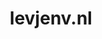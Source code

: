 ---
layout: post
title: "levjenv.nl"
internal_url: "/dutchgov/levjenv.nl.html"
subdomains_count: 2
all_subdomains_count: 2
urls_count: 2
ssl_rank: 0
http_rank: 94
url_link: /data/levjenv.nl/urls.txt
all_subdomains_link: /data/levjenv.nl/all_subdomains.txt
subdomains_link: /data/levjenv.nl/subdomains.txt
categories: dutchgov
---